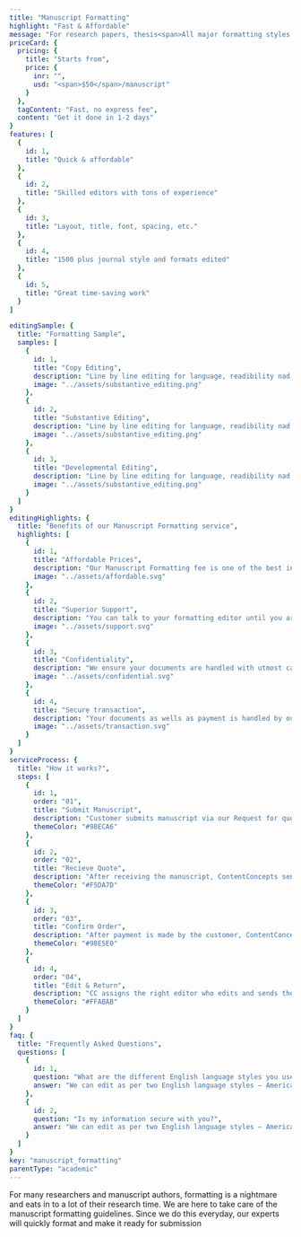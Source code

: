 ```yaml
---
title: "Manuscript Formatting"
highlight: "Fast & Affordable"
message: "For research papers, thesis<span>All major formatting styles - APA, Chicago, MLA</span>"
priceCard: {
  pricing: {
    title: "Starts from",
    price: {
      inr: "",
      usd: "<span>$50</span>/manuscript"
    }
  },
  tagContent: "Fast, no express fee",
  content: "Get it done in 1-2 days"
}
features: [
  {
    id: 1,
    title: "Quick & affordable"
  },
  {
    id: 2,
    title: "Skilled editors with tons of experience"
  },
  {
    id: 3,
    title: "Layout, title, font, spacing, etc."
  },
  {
    id: 4,
    title: "1500 plus journal style and formats edited"
  },
  {
    id: 5,
    title: "Great time-saving work"
  }
]

editingSample: {
  title: "Formatting Sample",
  samples: [
    {
      id: 1,
      title: "Copy Editing",
      description: "Line by line editing for language, readibility nad technical learning improvement",
      image: "../assets/substantive_editing.png"
    },
    {
      id: 2,
      title: "Substantive Editing",
      description: "Line by line editing for language, readibility nad technical learning improvement",
      image: "../assets/substantive_editing.png"
    },
    {
      id: 3,
      title: "Developmental Editing",
      description: "Line by line editing for language, readibility nad technical learning improvement",
      image: "../assets/substantive_editing.png"
    }
  ]
}
editingHighlights: {
  title: "Benefits of our Manuscript Formatting service",
  highlights: [
    {
      id: 1,
      title: "Affordable Prices",
      description: "Our Manuscript Formatting fee is one of the best in the industry for the level of quality work we offer",
      image: "../assets/affordable.svg"
    },
    {
      id: 2,
      title: "Superior Support",
      description: "You can talk to your formatting editor until you are satisfied with our editing service, get your queries answered via email or chat and send your manuscript after review from journal editor for further check.",
      image: "../assets/support.svg"
    },
    {
      id: 3,
      title: "Confidentiality",
      description: "We ensure your documents are handled with utmost care. We can sign NDA if necessary.",
      image: "../assets/confidential.svg"
    },
    {
      id: 4,
      title: "Secure transaction",
      description: "Your documents as wells as payment is handled by our secure website which has passed the best level of security testing in the industry.",
      image: "../assets/transaction.svg"
    }
  ]
}
serviceProcess: {
  title: "How it works?",
  steps: [
    {
      id: 1,
      order: "01",
      title: "Submit Manuscript",
      description: "Customer submits manuscript via our Request for quote page.",
      themeColor: "#98ECA6"
    },
    {
      id: 2,
      order: "02",
      title: "Recieve Quote",
      description: "After receiving the manuscript, ContentConcepts sends price quote.",
      themeColor: "#F5DA7D"
    },
    {
      id: 3,
      order: "03",
      title: "Confirm Order",
      description: "After payment is made by the customer, ContentConcepts sends confirmation of payment.",
      themeColor: "#98E5E0"
    },
    {
      id: 4,
      order: "04",
      title: "Edit & Return",
      description: "CC assigns the right editor who edits and sends the edited document back to the customer.",
      themeColor: "#FFABAB"
    }
  ]
}
faq: {
  title: "Frequently Asked Questions",
  questions: [
    {
      id: 1,
      question: "What are the different English language styles you use while editing?",
      answer: "We can edit as per two English language styles – American English and British English. You can choose your preferred language style in the online submission form."
    },
    {
      id: 2,
      question: "Is my information secure with you?",
      answer: "We can edit as per two English language styles – American English and British English."
    }
  ]
}
key: "manuscript_formatting"
parentType: "academic"
---
```


For many researchers and manuscript authors, formatting is a nightmare and eats in to a lot of their research time. We are here to take care of the manuscript formatting guidelines. Since we do this everyday, our experts will quickly format and make it ready for submission
